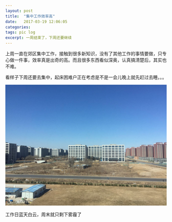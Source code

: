 ```yaml
---
layout: post
title:  "集中工作效率高"
date:   2017-03-19 12:06:05
categories: 
tags: pic log
excerpt: 一周结束了，下周还要继续
---
```


上周一直在郊区集中工作，接触到很多新知识，没有了其他工作的事情要做，只专心做一件事，效率真是出奇的高。而且很多东西看似深奥，认真搞清楚后，其实也不难。

看样子下周还要去集中，起床困难户正在考虑是不是一会儿晚上就先赶过去睡。。。


![](/images/posts/2017/302406803988239881.jpg)

工作日蓝天白云，周末就只剩下雾霾了